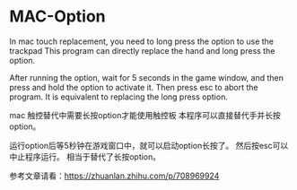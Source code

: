 # MAC-Option
In mac touch replacement, you need to long press the option to use the trackpad
This program can directly replace the hand and long press the option.

After running the option, wait for 5 seconds in the game window, and then press and hold the option to activate it.
Then press esc to abort the program.
It is equivalent to replacing the long press option.

mac 触控替代中需要长按option才能使用触控板
本程序可以直接替代手并长按option。

运行option后等5秒钟在游戏窗口中，就可以启动option长按了。
然后按esc可以中止程序运行。
相当于替代了长按option。

参考文章请看：https://zhuanlan.zhihu.com/p/708969924
